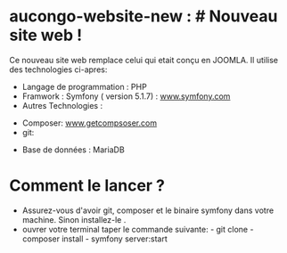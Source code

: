 # aucongo-website-new : # Nouveau site web !

Ce nouveau site web remplace celui qui etait conçu en JOOMLA. Il utilise des technologies ci-apres:
  * Langage de programmation : PHP
  * Framwork : Symfony ( version 5.1.7) : www.symfony.com
  * Autres Technologies : 
  - Composer: www.getcompsoser.com
  - git:
  * Base de données : MariaDB

# Comment le lancer ?
 * Assurez-vous d'avoir git, composer et le binaire symfony dans votre machine. Sinon installez-le .
 * ouvrer votre terminal taper le commande suivante: - git clone
                                                     - composer install
                                                     - symfony server:start
